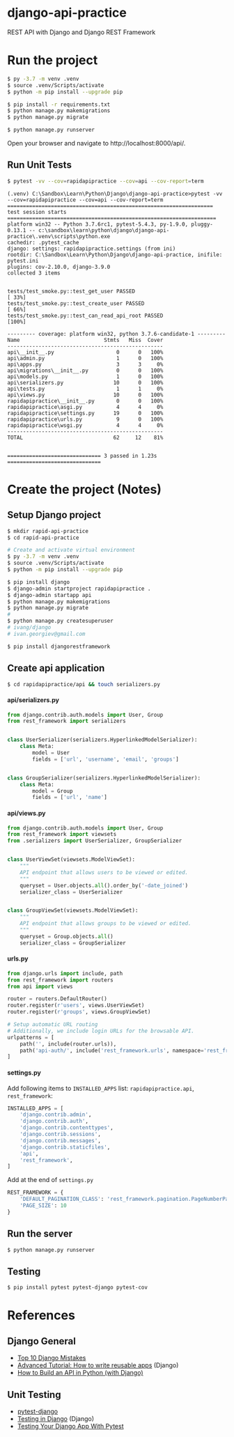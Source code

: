 # django-api-practice

REST API with Django and Django REST Framework



# Run the project

```bash
$ py -3.7 -m venv .venv
$ source .venv/Scripts/activate
$ python -m pip install --upgrade pip

$ pip install -r requirements.txt
$ python manage.py makemigrations
$ python manage.py migrate

$ python manage.py runserver
```

Open your browser and navigate to http://localhost:8000/api/.

## Run Unit Tests

```bash
$ pytest -vv --cov=rapidapipractice --cov=api --cov-report=term
```



```
(.venv) C:\Sandbox\Learn\Python\Django\django-api-practice>pytest -vv --cov=rapidapipractice --cov=api --cov-report=term
================================================================== test session starts ===================================================================
platform win32 -- Python 3.7.6rc1, pytest-5.4.3, py-1.9.0, pluggy-0.13.1 -- c:\sandbox\learn\python\django\django-api-practice\.venv\scripts\python.exe    
cachedir: .pytest_cache
django: settings: rapidapipractice.settings (from ini)
rootdir: C:\Sandbox\Learn\Python\Django\django-api-practice, inifile: pytest.ini
plugins: cov-2.10.0, django-3.9.0
collected 3 items


tests/test_smoke.py::test_get_user PASSED                                [ 33%]
tests/test_smoke.py::test_create_user PASSED                             [ 66%]
tests/test_smoke.py::test_can_read_api_root PASSED                       [100%] 

--------- coverage: platform win32, python 3.7.6-candidate-1 ---------
Name                           Stmts   Miss  Cover
--------------------------------------------------
api\__init__.py                    0      0   100%
api\admin.py                       1      0   100%
api\apps.py                        3      3     0%
api\migrations\__init__.py         0      0   100%
api\models.py                      1      0   100%
api\serializers.py                10      0   100%
api\tests.py                       1      1     0%
api\views.py                      10      0   100%
rapidapipractice\__init__.py       0      0   100%
rapidapipractice\asgi.py           4      4     0%
rapidapipractice\settings.py      19      0   100%
rapidapipractice\urls.py           9      0   100%
rapidapipractice\wsgi.py           4      4     0%
--------------------------------------------------
TOTAL                             62     12    81%


============================== 3 passed in 1.23s ============================== 
```





# Create the project (Notes)

## Setup Django project

```bash
$ mkdir rapid-api-practice
$ cd rapid-api-practice

# Create and activate virtual environment
$ py -3.7 -m venv .venv
$ source .venv/Scripts/activate
$ python -m pip install --upgrade pip

$ pip install django
$ django-admin startproject rapidapipractice .
$ django-admin startapp api
$ python manage.py makemigrations
$ python manage.py migrate
#
$ python manage.py createsuperuser
# ivang/django
# ivan.georgiev@gmail.com

```



```bash
$ pip install djangorestframework
```

## Create api application

```bash
$ cd rapidapipractice/api && touch serializers.py
```

#### api/serializers.py

```python
from django.contrib.auth.models import User, Group
from rest_framework import serializers


class UserSerializer(serializers.HyperlinkedModelSerializer):
    class Meta:
        model = User
        fields = ['url', 'username', 'email', 'groups']


class GroupSerializer(serializers.HyperlinkedModelSerializer):
    class Meta:
        model = Group
        fields = ['url', 'name']
```



#### api/views.py

```python
from django.contrib.auth.models import User, Group
from rest_framework import viewsets
from .serializers import UserSerializer, GroupSerializer


class UserViewSet(viewsets.ModelViewSet):
    """
    API endpoint that allows users to be viewed or edited.
    """
    queryset = User.objects.all().order_by('-date_joined')
    serializer_class = UserSerializer


class GroupViewSet(viewsets.ModelViewSet):
    """
    API endpoint that allows groups to be viewed or edited.
    """
    queryset = Group.objects.all()
    serializer_class = GroupSerializer

```

#### urls.py

```python
from django.urls import include, path
from rest_framework import routers
from api import views

router = routers.DefaultRouter()
router.register(r'users', views.UserViewSet)
router.register(r'groups', views.GroupViewSet)

# Setup automatic URL routing
# Additionally, we include login URLs for the browsable API.
urlpatterns = [
    path('', include(router.urls)),
    path('api-auth/', include('rest_framework.urls', namespace='rest_framework'))
]
```



#### settings.py

Add following items to `INSTALLED_APPS` list: `rapidapipractice.api`, `rest_framework`:

```python
INSTALLED_APPS = [
    'django.contrib.admin',
    'django.contrib.auth',
    'django.contrib.contenttypes',
    'django.contrib.sessions',
    'django.contrib.messages',
    'django.contrib.staticfiles',
    'api',
    'rest_framework',
]
```



Add at the end of `settings.py`

```python
REST_FRAMEWORK = {
    'DEFAULT_PAGINATION_CLASS': 'rest_framework.pagination.PageNumberPagination',
    'PAGE_SIZE': 10
}
```

## Run the server



```bash
$ python manage.py runserver
```



## Testing

```bash
$ pip install pytest pytest-django pytest-cov
```



# References

## Django General

* [Top 10 Django Mistakes](https://www.toptal.com/django/django-top-10-mistakes)
* [Advanced Tutorial: How to write reusable apps](https://docs.djangoproject.com/en/3.0/intro/reusable-apps/) (Django)
* [How to Build an API in Python (with Django)](https://rapidapi.com/blog/python-django-rest-api-tutorial/)

## Unit Testing

* [pytest-django](https://pytest-django.readthedocs.io/en/latest/)
* [Testing in Django](https://docs.djangoproject.com/en/3.0/topics/testing/) (Django)
* [Testing Your Django App With Pytest](https://djangostars.com/blog/django-pytest-testing/)
